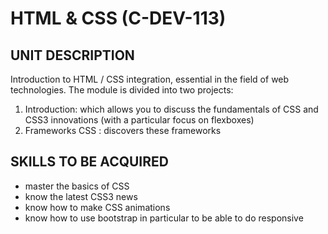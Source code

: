 # HTML & CSS (C-DEV-113)

## UNIT DESCRIPTION

Introduction to HTML / CSS integration, essential in the field of web technologies.
The module is divided into two projects:
1.	Introduction: which allows you to discuss the fundamentals of CSS and CSS3 innovations (with a particular focus on flexboxes)
2.	Frameworks CSS : discovers these frameworks

## SKILLS TO BE ACQUIRED

- master the basics of CSS
- know the latest CSS3 news
- know how to make CSS animations
- know how to use bootstrap in particular to be able to do responsive